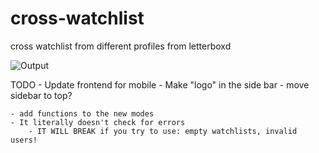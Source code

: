 # cross-watchlist
cross watchlist from different profiles from letterboxd

![Output](https://i.imgur.com/3jAtq3M.png)

TODO 
    - Update frontend for mobile
    - Make "logo" in the side bar
    - move sidebar to top? 

    - add functions to the new modes
    - It literally doesn't check for errors
        - IT WILL BREAK if you try to use: empty watchlists, invalid users!
    
